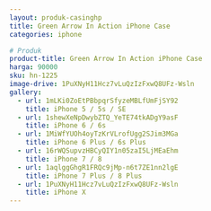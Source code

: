 ```yaml
---
layout: produk-casinghp
title: Green Arrow In Action iPhone Case
categories: iphone

# Produk
product-title: Green Arrow In Action iPhone Case
harga: 90000
sku: hn-1225
image-drive: 1PuXNyH11Hcz7vLuQzIzFxwQ8UFz-Wsln
gallery:
  - url: 1mLKi0ZoEtPBbpqrSfyzeMBLfUmFjSY92
    title: iPhone 5 / 5s / SE
  - url: 1shewXeNpDwybZTQ_YeTE74tkADgY9asF
    title: iPhone 6 / 6s
  - url: 1MiWfYUOh4oyTzKrVLrofUgg2SJim3MGa
    title: iPhone 6 Plus / 6s Plus
  - url: 16rWQSupvzHBCyQIY1n05zaI5LjMEaEhm
    title: iPhone 7 / 8
  - url: 1aqlggGhgR1FRQc9jMp-n6t7ZE1nn2lgE
    title: iPhone 7 Plus / 8 Plus
  - url: 1PuXNyH11Hcz7vLuQzIzFxwQ8UFz-Wsln
    title: iPhone X
---
```

